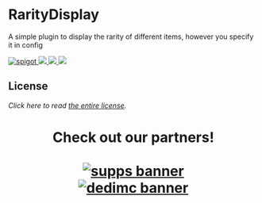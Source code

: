 # RarityDisplay
A simple plugin to display the rarity of different items, however you specify it in config

<p>
    <a href="https://polymart.org/resource/1-16-1-17-stattrackers.623">
        <img alt="spigot" src="https://img.shields.io/badge/polymart-RarityDisplay-11998e"/>
    </a>
    <a href="https://bstats.org/plugin/bukkit/RarityDisplay" alt="bstats servers">
        <img src="https://img.shields.io/bstats/servers/10261?color=11998e"/>
    </a>
    <a href="https://bstats.org/plugin/bukkit/RarityDisplay" alt="bstats players">
        <img src="https://img.shields.io/bstats/players/10261?color=11998e"/>
    </a>
    <a href="https://discord.gg/ZcwpSsE/" alt="Discord">
        <img src="https://img.shields.io/discord/452518336627081236?label=discord&color=11998e"/>
    </a>
</p>

## License
*Click here to read [the entire license](https://github.com/Auxilor/StatTrackers/blob/master/LICENSE.md).*

<h1 align="center">
  Check out our partners!
  <br>
  <div style="width: 50%; margin: 0 auto;">
  <br>
    <a href="https://gamersupps.gg/discount/Auxilor?afmc=Auxilor" target="_blank">
      <img src="https://i.imgur.com/7mFhlQO.png" alt="supps banner">
    </a>
    <a href="https://dedimc.promo/Auxilor" target="_blank">
      <img src="https://i.imgur.com/x9aeH38.png" alt="dedimc banner">
    </a>
  <br>
  </div>
</h1>
